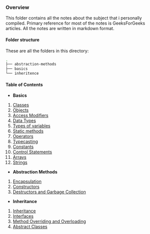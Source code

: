 ### Overview
This folder contains all the notes about the subject that i personally compiled. Primary reference for most of the notes is GeeksForGeeks articles. All the notes are written in markdown format.

#### Folder structure
These are all the folders in this directory:
```bash
.
├── abstraction-methods
├── basics
└── inheritence
```

#### Table of Contents
- **Basics**
1. [Classes](basics/classes.md)
2. [Objects](basics/objects.md)
3. [Access Modifiers](basics/access-modifiers.md)
4. [Data Types](basics/data-types.md)
5. [Types of variables](basics/types-of-variables.md)
6. [Static methods](basics/static-methods.md)
7. [Operators](basics/operators.md)
8. [Typecasting](basics/typecasting.md)
9. [Constants](basics/constants.md)
10. [Control Statements](basics/control-statements.md)
11. [Arrays](basics/arrays.md)
12. [Strings](basics/strings.md)

- **Abstraction Methods**
1. [Encapsulation](abstraction-methods/encapsulation.md)
2. [Constructors](abstraction-methods/constructors.md)
3. [Destructors and Garbage Collection](abstraction-methods/destructors.md)

- **Inheritance**
1. [Inheritance](inheritence/inheritance.md)
2. [Interfaces](inheritence/interfaces.md)
3. [Method Overriding and Overloading](inheritence/method-overriding-overloading.md)
4. [Abstract Classes](inheritence/abstract-classes.md)
    